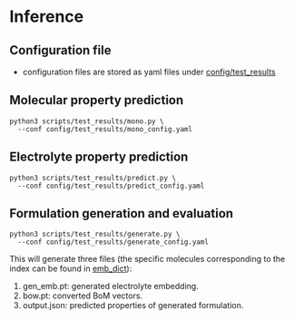 # Inference

## Configuration file
- configuration files are stored as yaml files under [config/test_results](../../config/test_results/) 

## Molecular property prediction
```
python3 scripts/test_results/mono.py \
  --conf config/test_results/mono_config.yaml
```

## Electrolyte property prediction
```
python3 scripts/test_results/predict.py \
  --conf config/test_results/predict_config.yaml
```

## Formulation generation and evaluation
```
python3 scripts/test_results/generate.py \
  --conf config/test_results/generate_config.yaml
```
This will generate three files (the specific molecules corresponding to the index can be found in [emb_dict](../../emb_dict/)):
1. gen_emb.pt: generated electrolyte embedding.
2. bow.pt: converted BoM vectors.
3. output.json: predicted properties of generated formulation.
